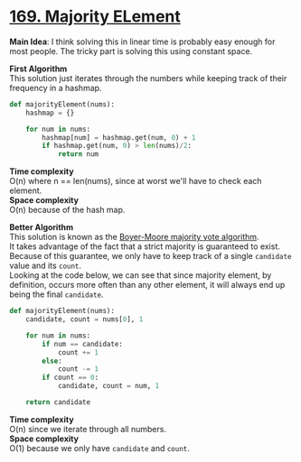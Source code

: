 # [169. Majority ELement](https://leetcode.com/problems/majority-element)

**Main Idea**: I think solving this in linear time is probably easy enough for most people. The tricky part is solving this using constant space.

**First Algorithm**  
This solution just iterates through the numbers while keeping track of their frequency in a hashmap.

```python
def majorityElement(nums):
    hashmap = {}

    for num in nums:
        hashmap[num] = hashmap.get(num, 0) + 1
        if hashmap.get(num, 0) > len(nums)/2:
            return num
```


**Time complexity**  
O(n) where n == len(nums), since at worst we'll have to check each element.  
**Space complexity**  
O(n) because of the hash map.

**Better Algorithm**  
This solution is known as the [Boyer-Moore majority vote algorithm](https://en.wikipedia.org/wiki/Boyer%E2%80%93Moore_majority_vote_algorithm).  
It takes advantage of the fact that a strict majority is guaranteed to exist.  
Because of this guarantee, we only have to keep track of a single `candidate` value and its `count`.  
Looking at the code below, we can see that since majority element, by definition, occurs more often than any other element, it will always end up being the final `candidate`.

```python
def majorityElement(nums):
    candidate, count = nums[0], 1

    for num in nums:
        if num == candidate:
            count += 1
        else:
            count -= 1
        if count == 0:
            candidate, count = num, 1

    return candidate
```

**Time complexity**  
O(n) since we iterate through all numbers.  
**Space complexity**  
O(1) because we only have `candidate` and `count`.
